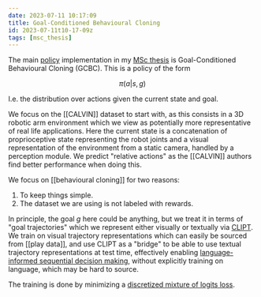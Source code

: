 ```yaml
---
date: 2023-07-11 10:17:09
title: Goal-Conditioned Behavioural Cloning
id: 2023-07-11t10-17-09z
tags: [msc_thesis]
---
```


The main [policy](./2022-10-21t10-19-39z.md) implementation in my
[MSc thesis](./2023-07-10t14-32-02z.md) is Goal-Conditioned Behavioural Cloning
(GCBC). This is a policy of the form

$$
\pi(a | s, g)
$$

I.e. the distribution over actions given the current state and goal.

We focus on the [[CALVIN]] dataset to start with, as this consists in a 3D
robotic arm environment which we view as potentially more representative of real
life applications. Here the current state is a concatenation of proprioceptive
state representing the robot joints and a visual representation of the
environment from a static camera, handled by a perception module. We predict
"relative actions" as the [[CALVIN]] authors find better performance when doing
this.

We focus on [[behavioural cloning]] for two reasons:

1. To keep things simple.
2. The dataset we are using is not labeled with rewards.

In principle, the goal $g$ here could be anything, but we treat it in terms of
"goal trajectories" which we represent either visually or textually via
[CLIPT](./2023-07-10t16-36-37z.md). We train on visual trajectory
representations which can easily be sourced from [[play data]], and use CLIPT as
a "bridge" to be able to use textual trajectory representations at test time,
effectively enabling
[language-informed sequential decision making](./2023-04-11t15-01-36z.md),
without explicitly training on language, which may be hard to source.

The training is done by minimizing a
[discretized mixture of logits loss](https://www.giuliostarace.com/posts/dlml-tutorial).
